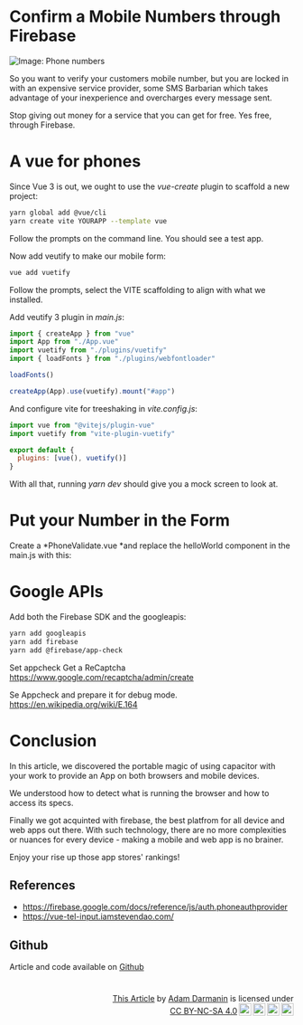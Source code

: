 # Confirm a Mobile Numbers through Firebase

 <!-- title: Confirm a Mobile Numbers through Google Cloud and Firebase -->

![Image: Phone numbers](capcitors.PNG "Phone numbers")

So you want to verify your customers mobile number, but you are locked in with an expensive service provider, some SMS Barbarian which takes advantage of your inexperience and overcharges every message sent.

Stop giving out money for a service that you can get for free. Yes free, through Firebase.

# A vue for phones

Since Vue 3 is out, we ought to use the _vue-create_ plugin to scaffold a new project:

```bash
yarn global add @vue/cli
yarn create vite YOURAPP --template vue
```

Follow the prompts on the command line. You should see a test app.

Now add veutify to make our mobile form:

```bash
vue add vuetify
```

Follow the prompts, select the VITE scaffolding to align with what we installed.

Add veutify 3 plugin in _main.js_:

```js
import { createApp } from "vue"
import App from "./App.vue"
import vuetify from "./plugins/vuetify"
import { loadFonts } from "./plugins/webfontloader"

loadFonts()

createApp(App).use(vuetify).mount("#app")
```

And configure vite for treeshaking in _vite.config.js_:

```js
import vue from "@vitejs/plugin-vue"
import vuetify from "vite-plugin-vuetify"

export default {
  plugins: [vue(), vuetify()]
}
```

With all that, running _yarn dev_ should give you a mock screen to look at.

# Put your Number in the Form

Create a *PhoneValidate.vue *and replace the helloWorld component in the main.js with this:

# Google APIs

Add both the Firebase SDK and the googleapis:

```bash
yarn add googleapis
yarn add firebase
yarn add @firebase/app-check
```

Set appcheck
Get a ReCaptcha https://www.google.com/recaptcha/admin/create

Se Appcheck and prepare it for debug mode.
https://en.wikipedia.org/wiki/E.164

# Conclusion

In this article, we discovered the portable magic of using capacitor with your work to provide an App on both browsers and mobile devices.

We understood how to detect what is running the browser and how to access its specs.

Finally we got acquinted with firebase, the best platfrom for all device and web apps out there. With such technology, there are no more complexities or nuances for every device - making a mobile and web app is no brainer.

Enjoy your rise up those app stores' rankings!

## References

- https://firebase.google.com/docs/reference/js/auth.phoneauthprovider
- https://vue-tel-input.iamstevendao.com/

## Github

Article and code available on [Github](https://github.com/adamd1985/vue_mobiledetection)

#

<div align="right">
<p xmlns:cc="http://creativecommons.org/ns#" xmlns:dct="http://purl.org/dc/terms/"><a property="dct:title" rel="cc:attributionURL" href="#">This Article</a> by <a rel="cc:attributionURL dct:creator" property="cc:attributionName" href="https://www.linkedin.com/in/adam-darmanin/">Adam Darmanin</a> is licensed under <a href="http://creativecommons.org/licenses/by-nc-sa/4.0/?ref=chooser-v1" target="_blank" rel="license noopener noreferrer" style="display:inline-block;">CC BY-NC-SA 4.0<img style="height:22px!important;margin-left:3px;vertical-align:text-bottom;" src="https://mirrors.creativecommons.org/presskit/icons/cc.svg?ref=chooser-v1"><img style="height:22px!important;margin-left:3px;vertical-align:text-bottom;" src="https://mirrors.creativecommons.org/presskit/icons/by.svg?ref=chooser-v1"><img style="height:22px!important;margin-left:3px;vertical-align:text-bottom;" src="https://mirrors.creativecommons.org/presskit/icons/nc.svg?ref=chooser-v1"><img style="height:22px!important;margin-left:3px;vertical-align:text-bottom;" src="https://mirrors.creativecommons.org/presskit/icons/sa.svg?ref=chooser-v1"></a></p>
</div>
